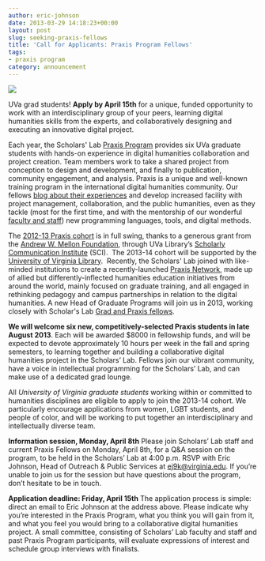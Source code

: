 ```yaml
---
author: eric-johnson
date: 2013-03-29 14:18:23+00:00
layout: post
slug: seeking-praxis-fellows
title: 'Call for Applicants: Praxis Program Fellows'
tags:
- praxis program
category: announcement
---
```


![](http://static.scholarslab.org/images/praxis-program-logo.png)

UVa grad students! **Apply by April 15th** for a unique, funded opportunity to work with an interdisciplinary group of your peers, learning digital humanities skills from the experts, and collaboratively designing and executing an innovative digital project.

Each year, the Scholars' Lab [Praxis Program](http://praxis.scholarslab.org/) provides six UVa graduate students with hands-on experience in digital humanities collaboration and project creation. Team members work to take a shared project from conception to design and development, and finally to publication, community engagement, and analysis. Praxis is a unique and well-known training program in the international digital humanities community. Our fellows [blog about their experiences](http://www.scholarslab.org/category/praxis-program/) and develop increased facility with project management, collaboration, and the public humanities, even as they tackle (most for the first time, and with the mentorship of our wonderful [faculty and staff](http://www.scholarslab.org/people/)) new programming languages, tools, and digital methods.

The [2012-13 Praxis cohort](http://praxis.scholarslab.org/people.html) is in full swing, thanks to a generous grant from the [Andrew W. Mellon Foundation](http://mellon.org/), through UVa Library’s [Scholarly Communication Institute](http://uvasci.org/current-work/) (SCI).  The 2013-14 cohort will be supported by the [University of Virginia Library](http://library.virginia.edu/).  Recently, the Scholars' Lab joined with like-minded institutions to create a recently-launched [Praxis Network](http://praxis-network.org/), made up of allied but differently-inflected humanities education initiatives from around the world, mainly focused on graduate training, and all engaged in rethinking pedagogy and campus partnerships in relation to the digital humanities. A new Head of Graduate Programs will join us in 2013, working closely with Scholar's Lab [Grad and Praxis fellows](http://www.scholarslab.org/graduate-fellowships/).

**We will welcome six new, competitively-selected Praxis students in late August 2013**. Each will be awarded $8000 in fellowship funds, and will be expected to devote approximately 10 hours per week in the fall and spring semesters, to learning together and building a collaborative digital humanities project in the Scholars’ Lab. Fellows join our vibrant community, have a voice in intellectual programming for the Scholars’ Lab, and can make use of a dedicated grad lounge.

All _University of Virginia graduate students_ working within or committed to humanities disciplines are eligible to apply to join the 2013-14 cohort. We particularly encourage applications from women, LGBT students, and people of color, and will be working to put together an interdisciplinary and intellectually diverse team.

**Information session, Monday, April 8th**
Please join Scholars’ Lab staff and current Praxis Fellows on Monday, April 8th, for a Q&A session on the program, to be held in the Scholars’ Lab at 4:00 p.m. RSVP with Eric Johnson, Head of Outreach & Public Services at [ej9k@virginia.edu](mailto:ej9k@virginia.edu). If you’re unable to join us for the session but have questions about the program, don’t hesitate to be in touch.

**Application deadline: Friday, April 15th**
The application process is simple: direct an email to Eric Johnson at the address above. Please indicate why you’re interested in the Praxis Program, what you think you will gain from it, and what you feel you would bring to a collaborative digital humanities project. A small committee, consisting of Scholars’ Lab faculty and staff and past Praxis Program participants, will evaluate expressions of interest and schedule group interviews with finalists.
